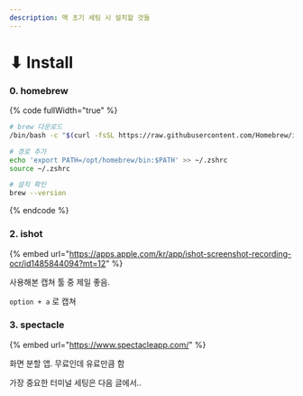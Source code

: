 ```yaml
---
description: 맥 초기 세팅 시 설치할 것들
---
```


# ⬇ Install

### 0. homebrew

{% code fullWidth="true" %}
```bash
# brew 다운로드
/bin/bash -c "$(curl -fsSL https://raw.githubusercontent.com/Homebrew/install/HEAD/install.sh)"

# 경로 추가
echo 'export PATH=/opt/homebrew/bin:$PATH' >> ~/.zshrc
source ~/.zshrc

# 설치 확인
brew --version
```
{% endcode %}

### 2. ishot

{% embed url="https://apps.apple.com/kr/app/ishot-screenshot-recording-ocr/id1485844094?mt=12" %}

사용해본 캡쳐 툴 중 제일 좋음.

`option + a` 로 캡쳐

### 3. spectacle

{% embed url="https://www.spectacleapp.com/" %}

화면 분할 앱. 무료인데 유료만큼 함



가장 중요한 터미널 세팅은 다음 글에서..

